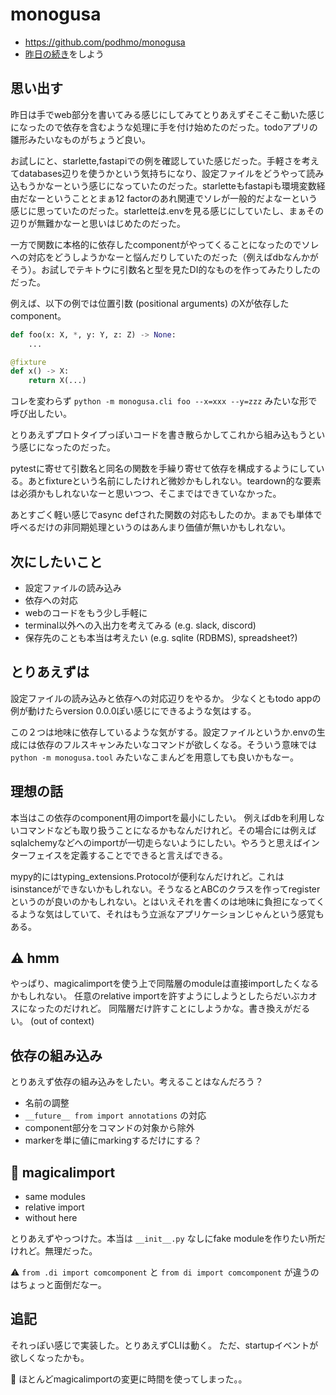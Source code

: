 # monogusa

- https://github.com/podhmo/monogusa
- [昨日の続き](../../20191214/example_monogusa/readme.md)をしよう

## 思い出す

昨日は手でweb部分を書いてみる感じにしてみてとりあえずそこそこ動いた感じになったので依存を含むような処理に手を付け始めたのだった。todoアプリの雛形みたいなものがちょうど良い。

お試しにと、starlette,fastapiでの例を確認していた感じだった。手軽さを考えてdatabases辺りを使うかという気持ちになり、設定ファイルをどうやって読み込もうかなーという感じになっていたのだった。starletteもfastapiも環境変数経由だなーということとまぁ12 factorのあれ関連でソレが一般的だよなーという感じに思っていたのだった。starletteは.envを見る感じにしていたし、まぁその辺りが無難かなーと思いはじめたのだった。

一方で関数に本格的に依存したcomponentがやってくることになったのでソレへの対応をどうしようかなーと悩んだりしていたのだった（例えばdbなんかがそう）。お試しでテキトウに引数名と型を見たDI的なものを作ってみたりしたのだった。

例えば、以下の例では位置引数 (positional arguments) のXが依存したcomponent。

```python
def foo(x: X, *, y: Y, z: Z) -> None:
    ...

@fixture
def x() -> X:
    return X(...)
```

コレを変わらず `python -m monogusa.cli foo --x=xxx --y=zzz` みたいな形で呼び出したい。

とりあえずプロトタイプっぽいコードを書き散らかしてこれから組み込もうという感じになったのだった。

pytestに寄せて引数名と同名の関数を手繰り寄せて依存を構成するようにしている。あとfixtureという名前にしたけれど微妙かもしれない。teardown的な要素は必須かもしれないなーと思いつつ、そこまではできていなかった。

あとすごく軽い感じでasync defされた関数の対応もしたのか。まぁでも単体で呼べるだけの非同期処理というのはあんまり価値が無いかもしれない。

## 次にしたいこと

- 設定ファイルの読み込み
- 依存への対応
- webのコードをもう少し手軽に
- terminal以外への入出力を考えてみる (e.g. slack, discord)
- 保存先のことも本当は考えたい (e.g. sqlite (RDBMS), spreadsheet?)

## とりあえずは

設定ファイルの読み込みと依存への対応辺りをやるか。
少なくともtodo appの例が動けたらversion 0.0.0ぽい感じにできるような気はする。

この２つは地味に依存しているような気がする。設定ファイルというか.envの生成には依存のフルスキャンみたいなコマンドが欲しくなる。そういう意味では `python -m monogusa.tool` みたいなこまんどを用意しても良いかもなー。

## 理想の話

本当はこの依存のcomponent用のimportを最小にしたい。
例えばdbを利用しないコマンドなども取り扱うことになるかもなんだけれど。その場合には例えばsqlalchemyなどへのimportが一切走らないようにしたい。やろうと思えばインターフェイスを定義することでできると言えばできる。

mypy的にはtyping_extensions.Protocolが便利なんだけれど。これはisinstanceができないかもしれない。そうなるとABCのクラスを作ってregisterというのが良いのかもしれない。とはいえそれを書くのは地味に負担になってくるような気はしていて、それはもう立派なアプリケーションじゃんという感覚もある。

## :warning: hmm

やっぱり、magicalimportを使う上で同階層のmoduleは直接importしたくなるかもしれない。
任意のrelative importを許すようにしようとしたらだいぶカオスになったのだけれど。
同階層だけ許すことにしようかな。書き換えがだるい。 (out of context)

## 依存の組み込み

とりあえず依存の組み込みをしたい。考えることはなんだろう？

- 名前の調整
- `__future__ from import annotations` の対応
- component部分をコマンドの対象から除外
- markerを単に値にmarkingするだけにする？

## :bug: magicalimport

- same modules
- relative import
- without here

とりあえずやっつけた。本当は `__init__.py` なしにfake moduleを作りたい所だけれど。無理だった。

:warning: `from .di import comcomponent` と `from di import comcomponent` が違うのはちょっと面倒だなー。

## 追記

それっぽい感じで実装した。とりあえずCLIは動く。
ただ、startupイベントが欲しくなったかも。

:dizzy: ほとんどmagicalimportの変更に時間を使ってしまった。。
